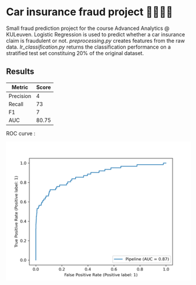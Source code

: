 # Car insurance fraud project   💸🚗🕵️‍♂️

Small fraud prediction project for the course Advanced Analytics @ KULeuven. Logistic Regression is used to predict whether a car insurance claim is fraudulent or not. *preprocessing.py* creates features from the raw data. *lr_classification.py* returns the classification performance on a stratified test set constituing 20% of the original dataset.

## Results 

| Metric | Score |
| --- | --- |
| Precision |  4 |
| Recall |  73 |
| F1 |   7  |
| AUC   |   80.75  |


ROC curve :

![](output/roc_curve.png?raw=true)

